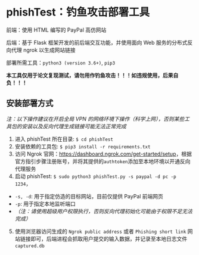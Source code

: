 # phishTest：钓鱼攻击部署工具
前端：使用 HTML 编写的 PayPal 高仿网站

后端：基于 Flask 框架开发的前后端交互功能，并使用面向 Web 服务的分布式反向代理 ngrok 以生成网站链接

部署所需工具：`python3 (version 3.6+)`, `pip3`

**本工具仅用于论文复现测试，请勿用作钓鱼攻击！！！如违规使用，后果自负！！！**

## 安装部署方式
*注：以下操作建议在开启全局 VPN 的网络环境下操作（科学上网），否则某些工具包的安装以及反向代理生成链接可能无法正常完成*
1. 进入 phishTest 所在目录: `$ cd phishTest`
2. 安装依赖的工具包: `$ pip3 install -r requirements.txt`
3. 访问 Ngrok 官网：<https://dashboard.ngrok.com/get-started/setup>，根据官方指引步骤注册账号，并将其提供的`authtoken`添加至本地环境以开通反向代理服务
4. 启动 phishTest: `$ sudo python3 phishTest.py -s paypal -d pc -p 1234`，
  * `-s, -d`: 用于指定仿造的目标网站，目前仅提供 PayPal 前端网页
  * `-p`: 用于指定本地监听端口
  * *（注：请使用超级用户权限执行，否则反向代理初始化可能由于权限不足无法完成）*
5. 使用浏览器访问生成的 `Ngrok public address` 或者 `Phishing short link` 网站链接即可，后端进程会抓取用户提交的输入数据，并记录至本地日志文件`captured.db`

